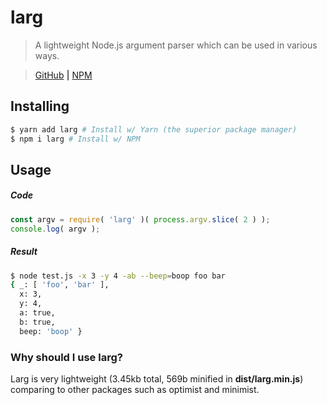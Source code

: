 # larg
> A lightweight Node.js argument parser which can be used in various ways.

> [GitHub](https://www.github.com/PassTheWessel/larg) **|** [NPM](https://www.npmjs.com/package/larg)

## Installing
```sh
$ yarn add larg # Install w/ Yarn (the superior package manager)
$ npm i larg # Install w/ NPM
```

## Usage
##### Code
```js
const argv = require( 'larg' )( process.argv.slice( 2 ) );
console.log( argv );
```
##### Result
```sh
$ node test.js -x 3 -y 4 -ab --beep=boop foo bar
{ _: [ 'foo', 'bar' ],
  x: 3,
  y: 4,
  a: true,
  b: true,
  beep: 'boop' }
```

### Why should I use larg?
Larg is very lightweight (3.45kb total, 569b minified in **dist/larg.min.js**) comparing to other packages such as optimist and minimist.
